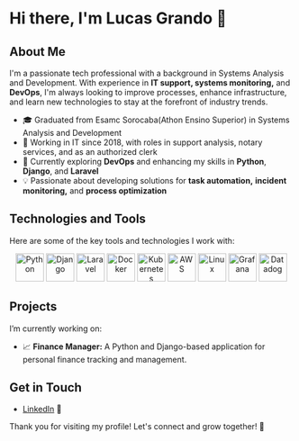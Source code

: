 # Hi there, I'm Lucas Grando 👋

## About Me
I'm a passionate tech professional with a background in Systems Analysis and Development. With experience in **IT support, systems monitoring,** and **DevOps**, I'm always looking to improve processes, enhance infrastructure, and learn new technologies to stay at the forefront of industry trends.

- 🎓 Graduated from Esamc Sorocaba(Athon Ensino Superior) in Systems Analysis and Development
- 💼 Working in IT since 2018, with roles in support analysis, notary services, and as an authorized clerk
- 🌱 Currently exploring **DevOps** and enhancing my skills in **Python**, **Django**, and **Laravel**
- 💡 Passionate about developing solutions for **task automation,** **incident monitoring,** and **process optimization**

## Technologies and Tools

Here are some of the key tools and technologies I work with:

<p align="center">
  <img src="https://www.vectorlogo.zone/logos/python/python-icon.svg" alt="Python" width="50" height="50"/>
  <img src="https://www.vectorlogo.zone/logos/djangoproject/djangoproject-icon.svg" alt="Django" width="50" height="50"/>
  <img src="https://www.vectorlogo.zone/logos/laravel/laravel-icon.svg" alt="Laravel" width="50" height="50"/>
  <img src="https://www.vectorlogo.zone/logos/docker/docker-icon.svg" alt="Docker" width="50" height="50"/>
  <img src="https://www.vectorlogo.zone/logos/kubernetes/kubernetes-icon.svg" alt="Kubernetes" width="50" height="50"/>
  <img src="https://www.vectorlogo.zone/logos/amazon_aws/amazon_aws-icon.svg" alt="AWS" width="50" height="50"/>
  <img src="https://www.vectorlogo.zone/logos/linux/linux-icon.svg" alt="Linux" width="50" height="50"/>
  <img src="https://www.vectorlogo.zone/logos/grafana/grafana-icon.svg" alt="Grafana" width="50" height="50"/>
  <img src="https://www.vectorlogo.zone/logos/datadoghq/datadoghq-icon.svg" alt="Datadog" width="50" height="50"/>
</p>

## Projects
I’m currently working on:

- 📈 **Finance Manager:** A Python and Django-based application for personal finance tracking and management.

## Get in Touch

- [LinkedIn](https://linkedin.com/in/lucasgrando) 📩

Thank you for visiting my profile! Let's connect and grow together! 🚀
